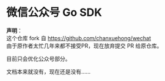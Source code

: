# 微信公众号 Go SDK
**声明**：  
这个仓库 fork 自 https://github.com/chanxuehong/wechat  
由于原作者太忙几年来都不接受PR，现在放弃提交 PR 给原仓库。

目前只会优化公众号部分。

文档本来就没有，现在还是没有……
